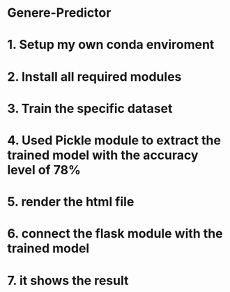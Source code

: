 # Genere-Predictor
# 1. Setup my own conda enviroment
# 2. Install all required modules
# 3. Train the specific dataset
# 4. Used Pickle module to extract the trained model with the  accuracy level of 78%
# 5. render the html file
# 6. connect the flask module with the trained model
# 7. it shows the result
